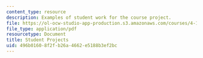 ```yaml
---
content_type: resource
description: Examples of student work for the course project.
file: https://ol-ocw-studio-app-production.s3.amazonaws.com/courses/4-143-immaterial-limits-process-and-duration-fall-2002/496b01608f2fb26a4662e5188b3ef2bc_projectpage.pdf
file_type: application/pdf
resourcetype: Document
title: Student Projects
uid: 496b0160-8f2f-b26a-4662-e5188b3ef2bc
---
```

